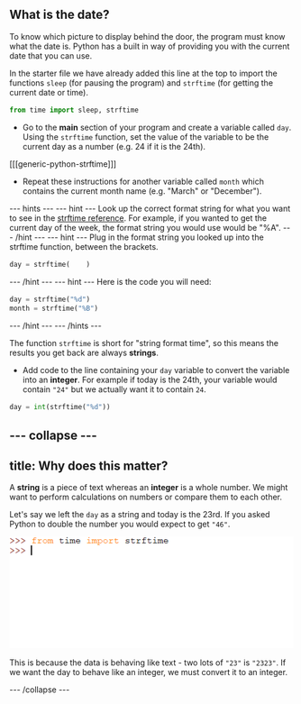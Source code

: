 ## What is the date?

To know which picture to display behind the door, the program must know what the date is. Python has a built in way of providing you with the current date that you can use.

In the starter file we have already added this line at the top to import the functions `sleep` (for pausing the program) and `strftime` (for getting the current date or time).

```python
from time import sleep, strftime
```

+ Go to the **main** section of your program and create a variable called `day`. Using the `strftime` function, set the value of the variable to be the current day as a number (e.g. 24 if it is the 24th).

[[[generic-python-strftime]]]

+ Repeat these instructions for another variable called `month` which contains the current month name (e.g. "March" or "December").

--- hints ---
--- hint ---
Look up the correct format string for what you want to see in the [strftime reference](http://strftime.org/). For example, if you wanted to get the current day of the week, the format string you would use would be "%A".
--- /hint ---
--- hint ---
Plug in the format string you looked up into the strftime function, between the brackets.

```Python
day = strftime(    )
```
--- /hint ---
--- hint ---
Here is the code you will need:

```python
day = strftime("%d")
month = strftime("%B")
```
--- /hint ---
--- /hints ---

The function `strftime` is short for "string format time", so this means the results you get back are always **strings**.

+ Add code to the line containing your `day` variable to convert the variable into an **integer**. For example if today is the 24th, your variable would contain `"24"` but we actually want it to contain `24`.

```python
day = int(strftime("%d"))
```

--- collapse ---
---
title: Why does this matter?
---
A **string** is a piece of text whereas an **integer** is a whole number. We might want to perform calculations on numbers or compare them to each other.

Let's say we left the `day` as a string and today is the 23rd. If you asked Python to double the number you would expect to get `"46"`.

![String without casting](images/string-cast.gif)

This is because the data is behaving like text - two lots of `"23"` is `"2323"`. If we want the day to behave like an integer, we must convert it to an integer.

--- /collapse ---
